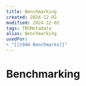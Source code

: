 ```yaml
---
title: Benchmarking
created: 2024-12-02
modified: 2024-12-02
tags: TBSMetadata
alias: Benchmarking
usedFor:
- "[[1944 Benchmarks]]"
---
```

# Benchmarking
